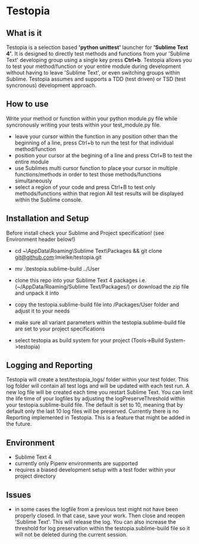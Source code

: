 # Testopia

## What is it
Testopia is a selection based <b>'python unittest'</b> launcher for <b>'Sublime Text 4'</b>. It is designed to directly test methods and functions from your 'Sublime Text' developing group using a single key press <b>Ctrl+b</b>. Testopia allows you to test your method/function or your entire module during development without having to leave 'Sublime Text', or even switching groups within Sublime.
Testopia assumes and supports a TDD (test driven) or TSD (test syncronous) development approach.


## How to use
Write your method or function within your python module.py file while syncronously writing your tests within your test_module.py file.
- leave your cursor within the function in any position other than the beginning of a line, press Ctrl+b to run the test for that individual method/function
- position your cursor at the begining of a line and press Ctrl+B to test the entire module
- use Sublimes multi cursor function to place your cursor in multiple functions/methods in order to test those methods/functions simultaneously
- select a region of your code and press Ctrl+B to test only methods/functions within that region
All test results will be displayed within the Sublime console.

## Installation and Setup
Before install check your Sublime and Project specification! (see Environment header below!)

- cd ~\AppData\Roaming\Sublime Text\Packages && git clone git@github.com:lmielke/testopia.git
- mv .\testopia.sublime-build ../User

- clone this repo into your Sublime Text 4 packages i.e. (~/AppData/Roaming/Sublime Text/Packages/) or download the zip file and unpack it into
- copy the testopia.sublime-build file into /Packages/User folder and adjust it to your needs
- make sure all variant parameters within the testopia.sublime-build file are set to your project specifications
- select testopia as build system for your project (Tools->Build System->testopia)

## Logging and Reporting
Testopia will create a test/testopia_logs/ folder within your test folder. This log folder will contain all test logs and will be updated with each test run. A new log file will be created each time you restart Sublime Text. You can limit the life time of your logfiles by adjusting the logPreserveThreshold within your testopia.sublime-build file. The default is set to 10, meaning that by default only the last 10 log files will be preserved.
Currently there is no Reporting implemented in Testopia. This is a feature that might be added in the future.


## Environment
- Sublime Text 4
- currently only Pipenv environments are supported
- requires a biased development setup with a test foder within your project directory 

## Issues
- in some cases the logfile from a previous test might not have been properly closed. In that case, save your work. Then close and reopen 'Sublime Text'. This will release the log. You can also increase the threshold for log preservation within the testopia.sublime-build file so it will not be deleted during
the current session.